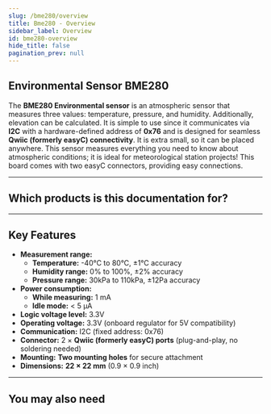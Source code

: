 ```yaml
---
slug: /bme280/overview
title: Bme280 - Overview
sidebar_label: Overview
id: bme280-overview
hide_title: false
pagination_prev: null
---
```


## Environmental Sensor BME280

The **BME280 Environmental sensor** is an atmospheric sensor that measures three values: temperature, pressure, and humidity. Additionally, elevation can be calculated. It is simple to use since it communicates via **I2C** with a hardware-defined address of **0x76** and is designed for seamless **Qwiic (formerly easyC) connectivity**. It is extra small, so it can be placed anywhere. This sensor measures everything you need to know about atmospheric conditions; it is ideal for meteorological station projects! This board comes with two easyC connectors, providing easy connections.

<CenteredImage src="/img/bme280/333036.jpg" alt="Enviromental sensor BME280" caption="Enviromental sensor BME280" />

---

## Which products is this documentation for?

<QuickLink 
  title="Enviromental sensor BME280 breakout" 
  description="333036"
  url="https://soldered.com/product/enviromental-sensor-bme280-breakout/"
  image="/img/bme280/333036.webp" 
/>

---

## Key Features

- **Measurement range:**  
  - **Temperature:** -40°C to 80°C, ±1°C accuracy  
  - **Humidity range:** 0% to 100%, ±2% accuracy  
  - **Pressure range:** 30kPa to 110kPa, ±12Pa accuracy 
- **Power consumption:**  
  - **While measuring:** 1 mA  
  - **Idle mode:** < 5 µA  
- **Logic voltage level:** 3.3V  
- **Operating voltage:** 3.3V (onboard regulator for 5V compatibility)  
- **Communication:** I2C (fixed address: 0x76)  
- **Connector:** 2 × **Qwiic (formerly easyC) ports** (plug-and-play, no soldering needed)  
- **Mounting:** **Two mounting holes** for secure attachment  
- **Dimensions:** **22 × 22 mm** (0.9 × 0.9 inch)  

---

## You may also need

<QuickLink 
  title="Qwiic cable" 
  description="Qwiic (formerly easyC) compatible cables with connectors on both ends, available in various lengths."
  url="https://soldered.com/product/easyc-cable/"
  image="/img/333311.webp" 
/>